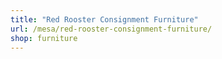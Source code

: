 ```yaml
---
title: "Red Rooster Consignment Furniture"
url: /mesa/red-rooster-consignment-furniture/
shop: furniture
---
```

